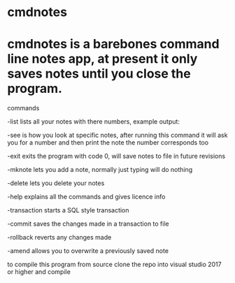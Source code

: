# cmdnotes
cmdnotes is a barebones command line notes app, at present it only saves notes until you close the program.
========================================================================================================================================================================================

commands

-list lists all your notes with there numbers, example output:

-see is how you look at specific notes, after running this command it will ask you for a number and then print the note the number corresponds too

-exit exits the program with code 0, will save notes to file in future revisions

-mknote lets you add a note, normally just typing will do nothing

-delete lets you delete your notes

-help explains all the commands and gives licence info

-transaction starts a SQL style transaction

-commit saves the changes made in a transaction to file

-rollback reverts any changes made

-amend allows you to overwrite a previously saved note

to compile this program from source clone the repo into visual studio 2017 or higher and compile
